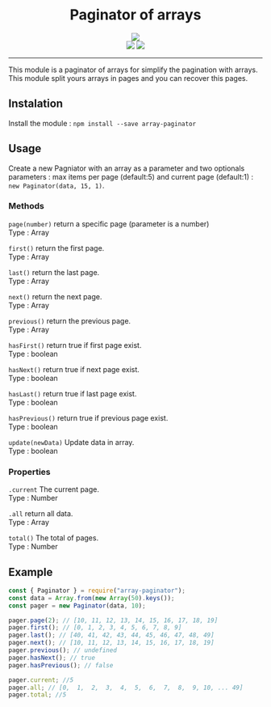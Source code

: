 <div align="center">
  <h1> Paginator of arrays </h1>
<img src="https://nodei.co/npm/array-paginator.png">
<br>
  <a href="https://www.npmjs.com/package/array-paginator"> <img src="https://badge.fury.io/js/array-paginator.svg"></a>
  <a href="https://github.com/SmaugDev/array-paginator.js/blob/master/LICENSE"> <img src="https://img.shields.io/github/license/SmaugDev/array-paginator.svg"></a>
</div>
<hr>
This module is a paginator of arrays for simplify the pagination with arrays.  
This module split yours arrays in pages and you can recover this pages.

## Instalation

Install the module : `npm install --save array-paginator`

## Usage

Create a new Pagniator with an array as a parameter and two optionals parameters : max items per page (default:5) and current page (default:1) :
`new Paginator(data, 15, 1)`.

### Methods

`page(number)` return a specific page (parameter is a number)  
Type : Array

`first()` return the first page.  
Type : Array

`last()` return the last page.  
Type : Array

`next()` return the next page.  
Type : Array

`previous()` return the previous page.  
Type : Array

`hasFirst()` return true if first page exist.  
Type : boolean

`hasNext()` return true if next page exist.  
Type : boolean

`hasLast()` return true if last page exist.  
Type : boolean

`hasPrevious()` return true if previous page exist.  
Type : boolean

`update(newData)` Update data in array.  
Type : boolean

### Properties

`.current` The current page.  
Type : Number

`.all` return all data.  
Type : Array

`total()` The total of pages.  
Type : Number

## Example

```js
const { Paginator } = require("array-paginator");
const data = Array.from(new Array(50).keys());
const pager = new Paginator(data, 10);

pager.page(2); // [10, 11, 12, 13, 14, 15, 16, 17, 18, 19]
pager.first(); // [0, 1, 2, 3, 4, 5, 6, 7, 8, 9]
pager.last(); // [40, 41, 42, 43, 44, 45, 46, 47, 48, 49]
pager.next(); // [10, 11, 12, 13, 14, 15, 16, 17, 18, 19]
pager.previous(); // undefined
pager.hasNext(); // true
pager.hasPrevious(); // false

pager.current; //5
pager.all; // [0,  1,  2,  3,  4,  5,  6,  7,  8,  9, 10, ... 49]
pager.total; //5
```
